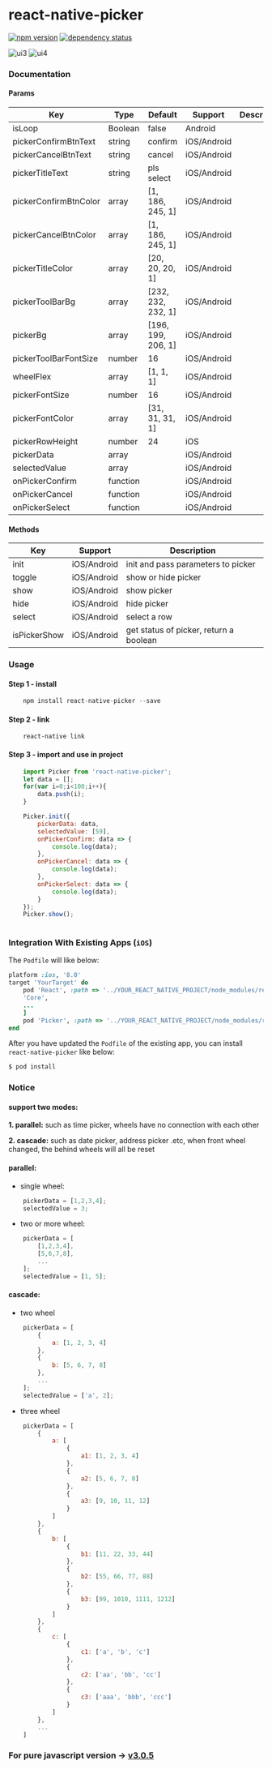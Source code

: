 # react-native-picker

[![npm version](https://img.shields.io/npm/v/react-native-picker.svg?style=flat-square)](https://www.npmjs.com/package/react-native-picker) <a href="https://david-dm.org/beefe/react-native-picker"><img src="https://david-dm.org/beefe/react-native-picker.svg?style=flat-square" alt="dependency status"></a>   

![ui3](./doc/ui3.jpg)
![ui4](./doc/ui4.jpg)

### Documentation

#### Params

|Key | Type | Default| Support | Description |
| --- | --- | ---- | ------ | ----------- |
|isLoop                | Boolean | false              |     Android  |   |
|pickerConfirmBtnText  | string  | confirm            | iOS/Android  |   |
|pickerCancelBtnText   | string  | cancel             | iOS/Android  |   |
|pickerTitleText       | string  | pls select         | iOS/Android  |   |
|pickerConfirmBtnColor | array   | [1, 186, 245, 1]   | iOS/Android  |   |
|pickerCancelBtnColor  | array   | [1, 186, 245, 1]   | iOS/Android  |   |
|pickerTitleColor      | array   | [20, 20, 20, 1]    | iOS/Android  |   |
|pickerToolBarBg       | array   | [232, 232, 232, 1] | iOS/Android  |   |
|pickerBg              | array   | [196, 199, 206, 1] | iOS/Android  |   |
|pickerToolBarFontSize | number  | 16                 | iOS/Android  |   |
|wheelFlex             | array   | [1, 1, 1]          | iOS/Android  |   |
|pickerFontSize        | number  | 16                 | iOS/Android  |   |
|pickerFontColor       | array   | [31, 31, 31, 1]    | iOS/Android  |   |
|pickerRowHeight       | number  | 24                 | iOS          |   |
|pickerData            | array   |                    | iOS/Android  |   |
|selectedValue         | array   |                    | iOS/Android  |   |
|onPickerConfirm       | function|                    | iOS/Android  |   |
|onPickerCancel        | function|                    | iOS/Android  |   |
|onPickerSelect        | function|                    | iOS/Android  |   |

#### Methods

|Key | Support | Description |
| --- | ---- | ----------- |
|init         | iOS/Android |init and pass parameters to picker      |
|toggle       | iOS/Android |show or hide picker                     |
|show         | iOS/Android |show picker                             |
|hide         | iOS/Android |hide picker                             |
|select       | iOS/Android |select a row                            |
|isPickerShow | iOS/Android |get status of picker, return a boolean  |


### Usage

#### Step 1 - install

```javascript
	npm install react-native-picker --save
```

#### Step 2 - link

```
	react-native link
```

#### Step 3 - import and use in project

```javascript
    import Picker from 'react-native-picker';
    let data = [];
    for(var i=0;i<100;i++){
        data.push(i);
    }

    Picker.init({
        pickerData: data,
        selectedValue: [59],
        onPickerConfirm: data => {
            console.log(data);
        },
        onPickerCancel: data => {
            console.log(data);
        },
        onPickerSelect: data => {
            console.log(data);
        }
    });
    Picker.show();
	
```

### Integration With Existing Apps (`iOS`)
The `Podfile` will like below:
``` ruby
platform :ios, '8.0'
target 'YourTarget' do
    pod 'React', :path => '../YOUR_REACT_NATIVE_PROJECT/node_modules/react-native', :subspecs => [
    'Core',
    ...
    ]
    pod 'Picker', :path => '../YOUR_REACT_NATIVE_PROJECT/node_modules/react-native-picker'
end
```
After you have updated the `Podfile` of the existing app, you can install `react-native-picker` like below:
``` bash
$ pod install
```

### Notice

#### support two modes:

<b>1. parallel:</b> such as time picker, wheels have no connection with each other

<b>2. cascade:</b> such as date picker, address picker .etc, when front wheel changed, the behind wheels will all be reset

#### parallel:

- single wheel:

```javascript
	pickerData = [1,2,3,4];
	selectedValue = 3;
```

- two or more wheel:

```javascript
	pickerData = [
		[1,2,3,4],
		[5,6,7,8],
		...
	];
	selectedValue = [1, 5];
```

#### cascade:

- two wheel

```javascript
    pickerData = [
        {
            a: [1, 2, 3, 4]
        },
        {
            b: [5, 6, 7, 8]
        },
        ...
    ];
    selectedValue = ['a', 2];
```

- three wheel

```javascript
    pickerData = [
        {
            a: [
                {
                    a1: [1, 2, 3, 4]
                },
                {
                    a2: [5, 6, 7, 8]
                },
                {
                    a3: [9, 10, 11, 12]
                }
            ]
        },
        {
            b: [
                {
                    b1: [11, 22, 33, 44]
                },
                {
                    b2: [55, 66, 77, 88]
                },
                {
                    b3: [99, 1010, 1111, 1212]
                }
            ]
        },
        {
            c: [
                {
                    c1: ['a', 'b', 'c']
                },
                {
                    c2: ['aa', 'bb', 'cc']
                },
                {
                    c3: ['aaa', 'bbb', 'ccc']
                }
            ]
        },
        ...
    ]
```

### For pure javascript version -> [v3.0.5](https://github.com/beefe/react-native-picker/tree/pure-javascript-version)  
